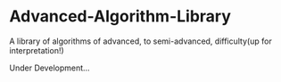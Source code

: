 # Advanced-Algorithm-Library
A library of algorithms of advanced, to semi-advanced, difficulty(up for interpretation!)

Under Development...
